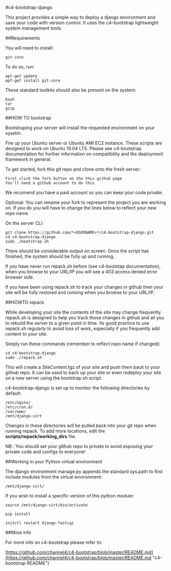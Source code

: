 #c4-bootstrap-django

This project provides a simple way to deploy a django environment and save your code with version control. It uses the c4-bootstrap lightweight system management tools.

##Requirements

You will need to install:

    git-core

To do so, run:

    apt-get update
    apt-get install git-core

These standard toolkits should also be present on the system:

    bash
    tar
    gzip


##HOW TO bootstrap

Bootstraping your server will install the requested environment on your sysetm.

Fire up your Ubuntu server or Ubuntu AMI EC2 instance. These scripts are designed to work on Ubuntu 10.04 LTS. Please see c4-bootstrap documentation for further information on compatibility and the deployment framework in general.

To get started, fork this git repo and clone onto the fresh server:

    First click the fork button on the this github page
    You'll need a github account to do this

We recomend you have a paid account so you can keep your code private.

Optional: You can rename your fork to represent the project you are working on. If you do you will have to change the lines below to reflect your new repo name.

On the server CLI:

    git clone https://github.com/*<USERNAME>*/c4-bootstrap-django.git
    cd c4-bootstrap-django
    sudo ./bootstrap.sh

There should be considerable output on screen. Once the script has finished, the system should be fully up and running.

If you have never run repack.sh before (see c4-bootstap documentation), when you browse to your URL/IP you will see a 403 access denied error browser side. 

If you have been using repack.sh to track your changes in github then your site will be fully restored and running when you browse to your URL/IP.

##HOWTO repack

While developing your site the contents of the site may change frequently. repack.sh is designed to help you track those changes in github and all you to rebuild the server to a given point in time. Its good practice to use repack.sh regularly to avoid loss of work, especially if you frequently add content to your site.

Simply run these commands (remember to reflect repo name if changed):

    cd c4-bootstrap-django
    sudo ./repack.sh

This will create a SiteContent.tgz of your site and push them back to your github repo. It can be used to back up your site or even redeploy your site on a new server using the bootstrap.sh script. 

c4-bootstrap-django is set up to monitor the following directories by default:

    /etc/nginx/
    /etc/cron.d/
    /var/www/
    /mnt/django-virt

Changes in these directories will be pulled back into your git repo when running repack. To add more locations, edit the __scripts/repack/working_dirs__ file.

NB : You should set your github repo to private to avoid exposing your private code and configs to everyone!

##Working in your Python virtual environment

The django environment manage.py appends the standard sys.path to first include modules from the virtual environment:

    /mnt/django-virt/ 

If you wish to install a specific version of this python module:

    source /mnt/django-virt/bin/activate

    pip install

    initctl restart django-fastcgi

##More info

For more info on c4-bootstrap please refer to:

[https://github.com/channel4/c4-bootstrap/blob/master/README.md](https://github.com/channel4/c4-bootstrap/blob/master/README.md "c4-bootstrap README")
